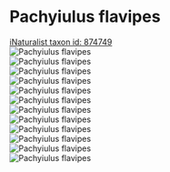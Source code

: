 
Pachyiulus flavipes
===================
  
[iNaturalist taxon id: 874749](https://www.inaturalist.org/taxa/874749)  
![Pachyiulus flavipes](https://inaturalist-open-data.s3.amazonaws.com/photos/174927386/medium.jpeg)  
![Pachyiulus flavipes](https://inaturalist-open-data.s3.amazonaws.com/photos/153536296/medium.jpeg)  
![Pachyiulus flavipes](https://inaturalist-open-data.s3.amazonaws.com/photos/153536330/medium.jpeg)  
![Pachyiulus flavipes](https://inaturalist-open-data.s3.amazonaws.com/photos/153536389/medium.jpeg)  
![Pachyiulus flavipes](https://inaturalist-open-data.s3.amazonaws.com/photos/70685052/medium.jpg)  
![Pachyiulus flavipes](https://inaturalist-open-data.s3.amazonaws.com/photos/70685073/medium.jpg)  
![Pachyiulus flavipes](https://inaturalist-open-data.s3.amazonaws.com/photos/174927386/medium.jpeg)  
![Pachyiulus flavipes](https://inaturalist-open-data.s3.amazonaws.com/photos/153536296/medium.jpeg)  
![Pachyiulus flavipes](https://inaturalist-open-data.s3.amazonaws.com/photos/153536330/medium.jpeg)  
![Pachyiulus flavipes](https://inaturalist-open-data.s3.amazonaws.com/photos/153536389/medium.jpeg)  
![Pachyiulus flavipes](https://inaturalist-open-data.s3.amazonaws.com/photos/70685052/medium.jpg)  
![Pachyiulus flavipes](https://inaturalist-open-data.s3.amazonaws.com/photos/70685073/medium.jpg)